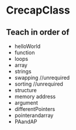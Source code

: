# CrecapClass

## Teach in order of

* helloWorld
* function
* loops
* array
* strings
* swapping //unrequired
* sorting //unrequired
* structure
* memory address
* argument
* differentPointers
* pointerandarray
* PAandAP
